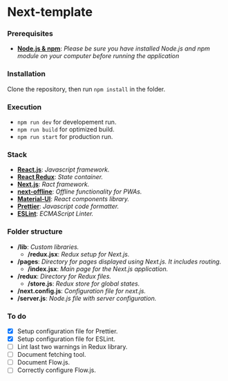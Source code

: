 # Next-template

### Prerequisites

+ **[Node.js & npm](https://nodejs.org/en/download/)**: *Please be sure you have installed Node.js and npm module on your computer before running the application*

### Installation

Clone the repository, then run ```npm install``` in the folder.

### Execution

+ ```npm run dev``` for developement run.
+ ```npm run build``` for optimized build.
+ ```npm run start``` for production run.

### Stack

+ **[React.js](https://reactjs.org/docs/getting-started.html)**: *Javascript framework.*
+ **[React Redux](https://react-redux.js.org/introduction/quick-start)**: *State container.*
+ **[Next.js](https://nextjs.org/docs/getting-started)**: *Ract framework.*
+ **[next-offline](https://github.com/hanford/next-offline#Documentation)**: *Offline functionality for PWAs.*
+ **[Material-UI](https://material-ui.com/getting-started/installation/)**: *React components library.*
+ **[Prettier](https://prettier.io/docs/en/install.html)**: *Javascript code formatter.*
+ **[ESLint](https://eslint.org/docs/user-guide/getting-started)**: *ECMAScript Linter.*

### Folder structure

+ **/lib**: *Custom libraries.*
   * **/redux.jsx**: *Redux setup for Next.js.*
+ **/pages**: *Directory for pages displayed using Next.js. It includes routing.*
    * **/index.jsx**: *Main page for the Next.js application.*
+ **/redux**: *Directory for Redux files.*
    * **/store.js**: *Redux store for global states.*
+ **/next.config.js**: *Configuration file for next.js.*
+ **/server.js**: *Node.js file with server configuration.*

### To do

- [x] Setup configuration file for Prettier.
- [x] Setup configuration file for ESLint.
- [ ] Lint last two warnings in Redux library.
- [ ] Document fetching tool.
- [ ] Document Flow.js.
- [ ] Correctly configure Flow.js.
